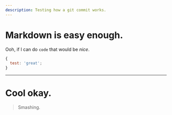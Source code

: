 ```yaml
---
description: Testing how a git commit works.
---
```


# Markdown is easy enough.

Ooh, if I can do `code` that would be _nice_.

```js
{
  test: 'great';
}
```

---

# Cool okay.

> Smashing.
